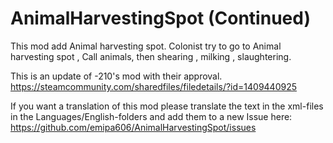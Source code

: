 # AnimalHarvestingSpot (Continued)

This mod add Animal harvesting spot.
Colonist try to go to Animal harvesting spot ,
Call animals, then shearing , milking , slaughtering.

This is an update of -210's mod with their approval.
https://steamcommunity.com/sharedfiles/filedetails/?id=1409440925

If you want a translation of this mod please translate the text in the xml-files in the Languages/English-folders and add them to a new Issue here: https://github.com/emipa606/AnimalHarvestingSpot/issues
